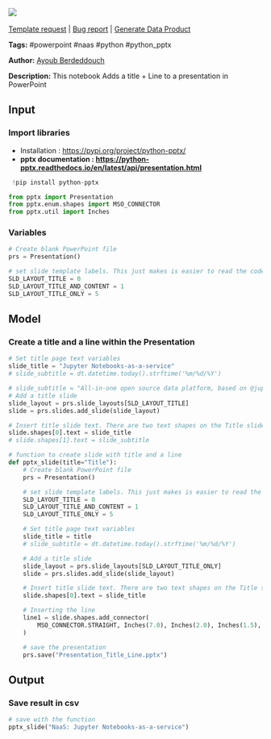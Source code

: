 <a href="https://app.naas.ai/user-redirect/naas/downloader?url=https://raw.githubusercontent.com/jupyter-naas/awesome-notebooks/master/PowerPoint/PowerPoint_Add_title_%2B_line_in_presentation.ipynb" target="_parent"><img src="https://naasai-public.s3.eu-west-3.amazonaws.com/Open_in_Naas_Lab.svg"/></a><br><br><a href="https://github.com/jupyter-naas/awesome-notebooks/issues/new?assignees=&labels=&template=template-request.md&title=Tool+-+Action+of+the+notebook+">Template request</a> | <a href="https://github.com/jupyter-naas/awesome-notebooks/issues/new?assignees=&labels=bug&template=bug_report.md&title=PowerPoint+-+Add+title+++line+in+presentation:+Error+short+description">Bug report</a> | <a href="https://app.naas.ai/user-redirect/naas/downloader?url=https://raw.githubusercontent.com/jupyter-naas/awesome-notebooks/master/Naas/Naas_Start_data_product.ipynb" target="_parent">Generate Data Product</a>

**Tags:** #powerpoint #naas #python #python_pptx

**Author:** [Ayoub Berdeddouch](https://www.linkedin.com/in/ayoub-berdeddouch)

**Description:** This notebook Adds a title + Line to a presentation in PowerPoint

## Input

### Import libraries

* Installation : https://pypi.org/project/python-pptx/
* **pptx documentation : https://python-pptx.readthedocs.io/en/latest/api/presentation.html**


```python
 !pip install python-pptx
```


```python
from pptx import Presentation
from pptx.enum.shapes import MSO_CONNECTOR
from pptx.util import Inches
```

### Variables


```python
# Create blank PowerPoint file
prs = Presentation()

# set slide template labels. This just makes is easier to read the code. The layout index can also be used.
SLD_LAYOUT_TITLE = 0
SLD_LAYOUT_TITLE_AND_CONTENT = 1
SLD_LAYOUT_TITLE_ONLY = 5
```

## Model

### Create a title and a line within the Presentation


```python
# Set title page text variables
slide_title = "Jupyter Notebooks-as-a-service"
# slide_subtitle = dt.datetime.today().strftime('%m/%d/%Y')

# slide_subtitle = "All-in-one open source data platform, based on @jupyter"
# Add a title slide
slide_layout = prs.slide_layouts[SLD_LAYOUT_TITLE]
slide = prs.slides.add_slide(slide_layout)

# Insert title slide text. There are two text shapes on the Title slide layout by default.
slide.shapes[0].text = slide_title
# slide.shapes[1].text = slide_subtitle
```


```python
# function to create slide with title and a line
def pptx_slide(title="Title"):
    # Create blank PowerPoint file
    prs = Presentation()

    # set slide template labels. This just makes is easier to read the code. The layout index can also be used.
    SLD_LAYOUT_TITLE = 0
    SLD_LAYOUT_TITLE_AND_CONTENT = 1
    SLD_LAYOUT_TITLE_ONLY = 5

    # Set title page text variables
    slide_title = title
    # slide_subtitle = dt.datetime.today().strftime('%m/%d/%Y')

    # Add a title slide
    slide_layout = prs.slide_layouts[SLD_LAYOUT_TITLE_ONLY]
    slide = prs.slides.add_slide(slide_layout)

    # Insert title slide text. There are two text shapes on the Title slide layout by default.
    slide.shapes[0].text = slide_title

    # Inserting the line
    line1 = slide.shapes.add_connector(
        MSO_CONNECTOR.STRAIGHT, Inches(7.0), Inches(2.0), Inches(1.5), Inches(2.0)
    )

    # save the presentation
    prs.save("Presentation_Title_Line.pptx")
```

## Output

### Save result in csv


```python
# save with the function
pptx_slide("NaaS: Jupyter Notebooks-as-a-service")
```


```python

```
